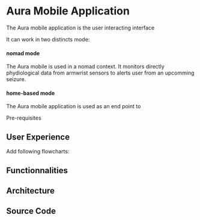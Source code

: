 # Aura Mobile Application

The Aura mobile application is the user interacting interface

It can work in two distincts mode:

#### nomad mode

The Aura mobile is used in a nomad context. It monitors directly phydiological data from armwrist sensors to alerts user from an upcomming seizure.

#### home-based mode

The Aura mobile application is used as an end point to 

Pre-requisites

## User Experience

Add following flowcharts:

## Functionnalities

## Architecture

## Source Code

## 



